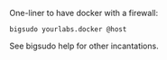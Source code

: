 One-liner to have docker with a firewall:

    bigsudo yourlabs.docker @host

See bigsudo help for other incantations.

